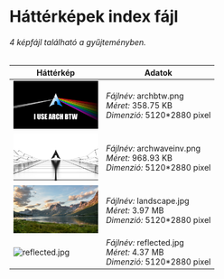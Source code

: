 # Háttérképek index fájl

###### 4 képfájl található a gyűjteményben.

Háttérkép|Adatok
---------|------
<img src="./archbtw.png" width="150px" height="auto" alt="archbtw.png" />|*Fájlnév:* archbtw.png<br/>*Méret:* 358.75 KB<br/>*Dimenzió:* 5120*2880 pixel
<img src="./archwaveinv.png" width="150px" height="auto" alt="archwaveinv.png" />|*Fájlnév:* archwaveinv.png<br/>*Méret:* 968.93 KB<br/>*Dimenzió:* 5120*2880 pixel
<img src="./landscape.jpg" width="150px" height="auto" alt="landscape.jpg" />|*Fájlnév:* landscape.jpg<br/>*Méret:* 3.97 MB<br/>*Dimenzió:* 5120*2880 pixel
<img src="./reflected.jpg" width="150px" height="auto" alt="reflected.jpg" />|*Fájlnév:* reflected.jpg<br/>*Méret:* 4.37 MB<br/>*Dimenzió:* 5120*2880 pixel
